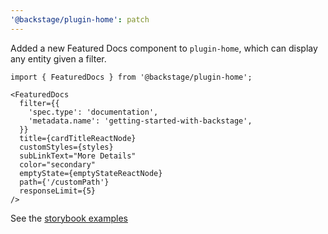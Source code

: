 ```yaml
---
'@backstage/plugin-home': patch
---
```


Added a new Featured Docs component to `plugin-home`, which can display any entity given a filter.

```
import { FeaturedDocs } from '@backstage/plugin-home';

<FeaturedDocs
  filter={{
    'spec.type': 'documentation',
    'metadata.name': 'getting-started-with-backstage',
  }}
  title={cardTitleReactNode}
  customStyles={styles}
  subLinkText="More Details"
  color="secondary"
  emptyState={emptyStateReactNode}
  path={'/customPath'}
  responseLimit={5}
/>
```

See the [storybook examples](https://backstage.io/storybook/?path=/story/plugins-home-components-featureddocs--default)

